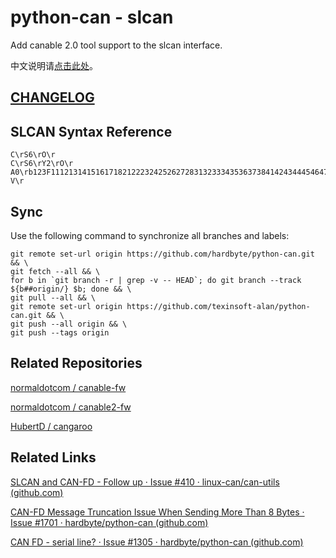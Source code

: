 # python-can - slcan

Add canable 2.0 tool support to the slcan interface.

中文说明请[点击此处](./README_zh.md)。

## [CHANGELOG](./SLCAN-CHANGELOG.md)

## SLCAN Syntax Reference

```
C\rS6\rO\r
C\rS6\rY2\rO\r
A0\rb123F11121314151617182122232425262728313233343536373841424344454647485152535455565758616263646566676871727374757677788182838485868788\r
V\r
```

## Sync

Use the following command to synchronize all branches and labels:

```
git remote set-url origin https://github.com/hardbyte/python-can.git && \
git fetch --all && \
for b in `git branch -r | grep -v -- HEAD`; do git branch --track ${b##origin/} $b; done && \
git pull --all && \
git remote set-url origin https://github.com/texinsoft-alan/python-can.git && \
git push --all origin && \
git push --tags origin
```

## Related Repositories

[normaldotcom / canable-fw](https://github.com/normaldotcom/canable-fw)

[normaldotcom / canable2-fw](https://github.com/normaldotcom/canable2-fw)

[HubertD / cangaroo](https://github.com/HubertD/cangaroo)

## Related Links

[SLCAN and CAN-FD - Follow up · Issue #410 · linux-can/can-utils (github.com)](https://github.com/linux-can/can-utils/issues/410)

[CAN-FD Message Truncation Issue When Sending More Than 8 Bytes · Issue #1701 · hardbyte/python-can (github.com)](https://github.com/hardbyte/python-can/issues/1701)

[CAN FD - serial line? · Issue #1305 · hardbyte/python-can (github.com)](https://github.com/hardbyte/python-can/issues/1305)
